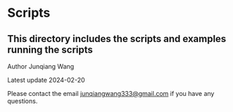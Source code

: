 # Scripts
## This directory includes the scripts and examples running the scripts

Author Junqiang Wang

Latest update 2024-02-20

Please contact the email junqiangwang333@gmail.com if you have any questions.

